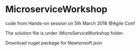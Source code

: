 # MicroserviceWorkshop
code from Hands-on session on 5th March 2018 @Agile Conf

The solution file is under \MicroServiceWorkshop folder. 

Download nuget package for Newtonsoft.json
